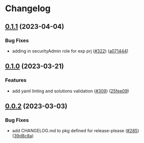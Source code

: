 # Changelog

## [0.1.1](https://github.com/GoogleCloudPlatform/pubsec-declarative-toolkit/compare/solutions/project/project-experimentation/0.1.0...solutions/project/project-experimentation/0.1.1) (2023-04-04)


### Bug Fixes

* adding in securityAdmin role for exp prj ([#322](https://github.com/GoogleCloudPlatform/pubsec-declarative-toolkit/issues/322)) ([a071444](https://github.com/GoogleCloudPlatform/pubsec-declarative-toolkit/commit/a071444b1c5094d192741a2ce2a3071bdc479ca0))

## [0.1.0](https://github.com/GoogleCloudPlatform/pubsec-declarative-toolkit/compare/solutions/project/project-experimentation/0.0.2...solutions/project/project-experimentation/0.1.0) (2023-03-21)


### Features

* add yaml linting and solutions validation ([#309](https://github.com/GoogleCloudPlatform/pubsec-declarative-toolkit/issues/309)) ([25fee09](https://github.com/GoogleCloudPlatform/pubsec-declarative-toolkit/commit/25fee09dd6c62931032569fbc2cc8bf090fd9266))

## [0.0.2](https://github.com/GoogleCloudPlatform/pubsec-declarative-toolkit/compare/solutions/project/project-experimentation-v0.0.1...solutions/project/project-experimentation/0.0.2) (2023-03-03)


### Bug Fixes

* add CHANGELOG.md to pkg defined for release-please ([#285](https://github.com/GoogleCloudPlatform/pubsec-declarative-toolkit/issues/285)) ([39d8c8a](https://github.com/GoogleCloudPlatform/pubsec-declarative-toolkit/commit/39d8c8a5c41a0c500385ec432039260672296daf))
